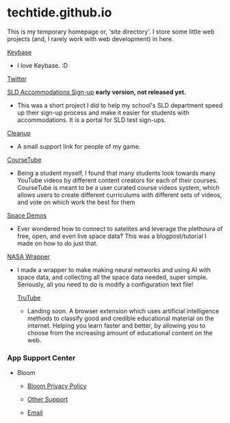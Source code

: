 # techtide.github.io

This is my temporary homepage or, 'site directory'. I store some little web projects (and, I rarely work with web development) in here.

[Keybase](https://keybase.io/techtide)
* I love Keybase. :D

[Twitter](https://twitter.com/computer_time)

[SLD Accommodations Sign-up](https://techtide.github.io/sld) **early version, not released yet.**
* This was a short project I did to help my school's SLD department speed up their sign-up process and make it easier for students with accommodations. It is a portal for SLD test sign-ups.

[Cleanup](https://techtide.github.io/cleanup.html)
* A small support link for people of my game.

[CourseTube](https://techtide.github.io/coursetube)
* Being a student myself, I found that many students look towards many YouTube videos by different content creators for each of their courses. CourseTube is meant to be a user curated course videos system, which allows users to create different curriculums with different sets of videos, and vote on which work the best for them

[Space Demos](https://github.com/techtide/space-demos/blob/master/README.md)
* Ever wondered how to connect to satelites and leverage the plethoura of free,
    open, and even live space data? This was a blogpost/tutorial I made on how
    to do just that.

[NASA Wrapper](https://github.com/techtide/nasawrapper)
* I made a wrapper to make making neural networks and using AI with space data,
    and collecting all the space data needed, super simple. Seriously, all you
    need to do is modify a configuration text file!

    [TruTube](https://techtide.github.io/trutube/index.html)
    * Landing soon. A browser extension which uses artificial intelligence
        methods to classify good and credible educational material on the
        internet. Helping you learn faster and better, by allowing you to
        choose from the increasing amount of educational content on the web.

### App Support Center
* Bloom

    * [Bloom Privacy Policy](https://techtide.github.io/privacy.html)
    
    * [Other Support](https://twitter.com/computer_time)
    
    * [Email](mailto:ab6.host@gmail.com)
